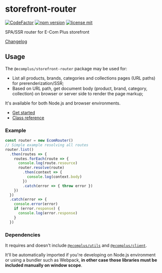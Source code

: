 # storefront-router

[![CodeFactor](https://www.codefactor.io/repository/github/ecomclub/storefront-router/badge)](https://www.codefactor.io/repository/github/ecomclub/storefront-router)
[![npm version](https://img.shields.io/npm/v/@ecomplus/storefront-router.svg)](https://www.npmjs.org/@ecomplus/storefront-router)
[![license mit](https://img.shields.io/badge/License-MIT-yellow.svg)](https://opensource.org/licenses/MIT)

SPA/SSR router for E-Com Plus storefront

[Changelog](https://github.com/ecomclub/storefront-router/blob/master/CHANGELOG.md)

## Usage

The `@ecomplus/storefront-router` package may be used for:

- List all products, brands, categories and collections pages
(URL paths) for prerenderization/SSR;
- Based on URL path, get document body (product, brand, category, collection)
on browser or server side to render the page markup;

It's available for both Node.js and browser environments.

- [Get started](https://developers.e-com.plus/storefront-router/module-@ecomplus_storefront-router.html)
- [Class reference](https://developers.e-com.plus/storefront-router/EcomRouter.html)

### Example

```js
const router = new EcomRouter()
// Simple example resolving all routes
router.list()
  .then(routes => {
    routes.forEach(route => {
      console.log(route.resource)
      router.resolve(route)
        .then(context => {
          console.log(context.body)
        })
        .catch(error => { throw error })
    })
  })
  .catch(error => {
    console.error(error)
    if (error.response) {
      console.log(error.response)
    }
  })
```

### Dependencies

It requires and doesn't include
[`@ecomplus/utils`](https://github.com/ecomclub/ecomplus-utils) and
[`@ecomplus/client`](https://github.com/ecomclub/ecomplus-client).

It'll be automatically imported if you're developing on Node.js
environment or using a bundler such as Webpack,
**in other case those libraries must be included manually on
window scope**.
